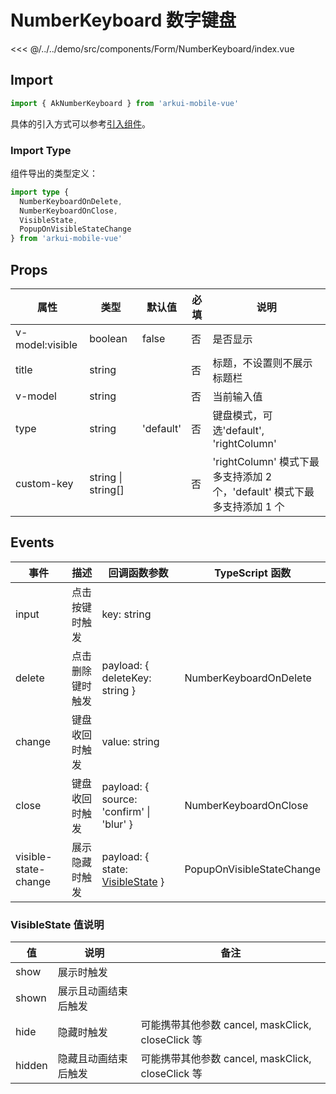 # NumberKeyboard 数字键盘

<CodeDemo name="NumberKeyboard">

<<< @/../../demo/src/components/Form/NumberKeyboard/index.vue

</CodeDemo>

## Import

```js
import { AkNumberKeyboard } from 'arkui-mobile-vue'
```

具体的引入方式可以参考[引入组件](../guide/import.md)。

### Import Type

组件导出的类型定义：

```ts
import type {
  NumberKeyboardOnDelete,
  NumberKeyboardOnClose,
  VisibleState,
  PopupOnVisibleStateChange
} from 'arkui-mobile-vue'
```

## Props

| 属性            | 类型               | 默认值    | 必填 | 说明                                                                     |
| --------------- | ------------------ | --------- | ---- | ------------------------------------------------------------------------ |
| v-model:visible | boolean            | false     | 否   | 是否显示                                                                 |
| title           | string             |           | 否   | 标题，不设置则不展示标题栏                                               |
| v-model         | string             |           | 否   | 当前输入值                                                               |
| type            | string             | 'default' | 否   | 键盘模式，可选'default', 'rightColumn'                                   |
| custom-key      | string \| string[] |           | 否   | 'rightColumn' 模式下最多支持添加 2 个，'default' 模式下最多支持添加 1 个 |

## Events

| 事件                 | 描述             | 回调函数参数                                                                | TypeScript 函数           |
| -------------------- | ---------------- | --------------------------------------------------------------------------- | ------------------------- |
| input                | 点击按键时触发   | key: string                                                                 |                           |
| delete               | 点击删除键时触发 | payload: { deleteKey: string }                                              | NumberKeyboardOnDelete    |
| change               | 键盘收回时触发   | value: string                                                               |                           |
| close                | 键盘收回时触发   | payload: { source: 'confirm' \| 'blur' }                                    | NumberKeyboardOnClose     |
| visible-state-change | 展示隐藏时触发   | payload: { state: [VisibleState](./NumberKeyboard.md#visiblestate-值说明) } | PopupOnVisibleStateChange |

### VisibleState 值说明

| 值     | 说明                 | 备注                                              |
| ------ | -------------------- | ------------------------------------------------- |
| show   | 展示时触发           |                                                   |
| shown  | 展示且动画结束后触发 |                                                   |
| hide   | 隐藏时触发           | 可能携带其他参数 cancel, maskClick, closeClick 等 |
| hidden | 隐藏且动画结束后触发 | 可能携带其他参数 cancel, maskClick, closeClick 等 |
